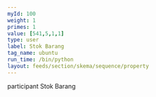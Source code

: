 ```yaml
---
myId: 100
weight: 1
primes: 1
value: [541,5,1,1]
type: user
label: Stok Barang
tag_name: ubuntu
run_time: /bin/python
layout: feeds/section/skema/sequence/property
---
```

participant Stok Barang

